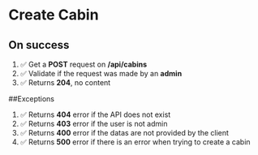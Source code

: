 # Create Cabin

## On success

1. ✅ Get a **POST** request on **/api/cabins**
2. ✅ Validate if the request was made by an **admin**
3. ✅ Returns **204**, no content

##Exceptions

1. ✅ Returns **404** error if the API does not exist
2. ✅ Returns **403** error if the user is not admin
3. ✅ Returns **400** error if the datas are not provided by the client
4. ✅ Returns **500** error if there is an error when trying to create a cabin
